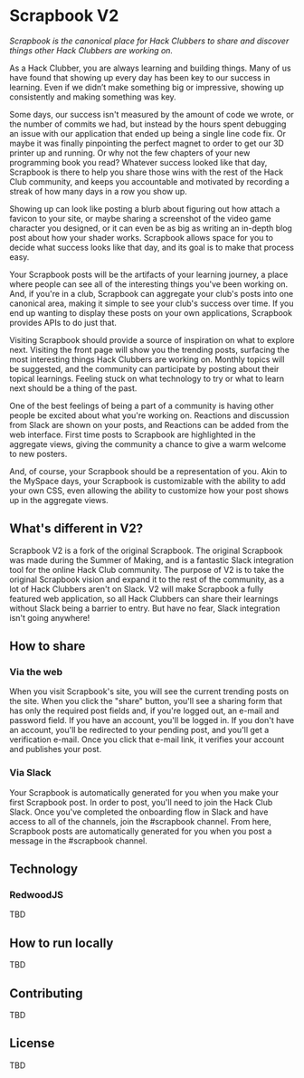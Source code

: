 # Scrapbook V2

*Scrapbook is the canonical place for Hack Clubbers to share and discover things other Hack Clubbers are working on.*

As a Hack Clubber, you are always learning and building things. Many of us have found that showing up every day has been key to our success in learning. Even if we didn’t make something big or impressive, showing up consistently and making something was key.

Some days, our success isn't measured by the amount of code we wrote, or the number of commits we had, but instead by the hours spent debugging an issue with our application that ended up being a single line code fix. Or maybe it was finally pinpointing the perfect magnet to order to get our 3D printer up and running. Or why not the few chapters of your new programming book you read? Whatever success looked like that day, Scrapbook is there to help you share those wins with the rest of the Hack Club community, and keeps you accountable and motivated by recording a streak of how many days in a row you show up.

Showing up can look like posting a blurb about figuring out how attach a favicon to your site, or maybe sharing a screenshot of the video game character you designed, or it can even be as big as writing an in-depth blog post about how your shader works. Scrapbook allows space for you to decide what success looks like that day, and its goal is to make that process easy.

Your Scrapbook posts will be the artifacts of your learning journey, a place where people can see all of the interesting things you've been working on. And, if you're in a club, Scrapbook can aggregate your club's posts into one canonical area, making it simple to see your club's success over time. If you end up wanting to display these posts on your own applications, Scrapbook provides APIs to do just that.

Visiting Scrapbook should provide a source of inspiration on what to explore next. Visiting the front page will show you the trending posts, surfacing the most interesting things Hack Clubbers are working on. Monthly topics will be suggested, and the community can participate by posting about their topical learnings. Feeling stuck on what technology to try or what to learn next should be a thing of the past.

One of the best feelings of being a part of a community is having other people be excited about what you're working on. Reactions and discussion from Slack are shown on your posts, and Reactions can be added from the web interface. First time posts to Scrapbook are highlighted in the aggregate views, giving the community a chance to give a warm welcome to new posters.

And, of course, your Scrapbook should be a representation of you. Akin to the MySpace days, your Scrapbook is customizable with the ability to add your own CSS, even allowing the ability to customize how your post shows up in the aggregate views.

## What's different in V2?

Scrapbook V2 is a fork of the original Scrapbook. The original Scrapbook was made during the Summer of Making, and is a fantastic Slack integration tool for the online Hack Club community. The purpose of V2 is to take the original Scrapbook vision and expand it to the rest of the community, as a lot of Hack Clubbers aren't on Slack. V2 will make Scrapbook a fully featured web application, so all Hack Clubbers can share their learnings without Slack being a barrier to entry. But have no fear, Slack integration isn't going anywhere!

## How to share

### Via the web
When you visit Scrapbook's site, you will see the current trending posts on the site. When you click the "share" button, you'll see a sharing form that has only the required post fields and, if you're logged out, an e-mail and password field. If you have an account, you'll be logged in. If you don't have an account, you'll be redirected to your pending post, and you'll get a verification e-mail. Once you click that e-mail link, it verifies your account and publishes your post.

### Via Slack
Your Scrapbook is automatically generated for you when you make your first Scrapbook post. In order to post, you'll need to join the Hack Club Slack. Once you've completed the onboarding flow in Slack and have access to all of the channels, join the #scrapbook channel. From here, Scrapbook posts are automatically generated for you when you post a message in the #scrapbook channel.

## Technology

### RedwoodJS

TBD

## How to run locally

TBD

## Contributing

TBD

## License

TBD
